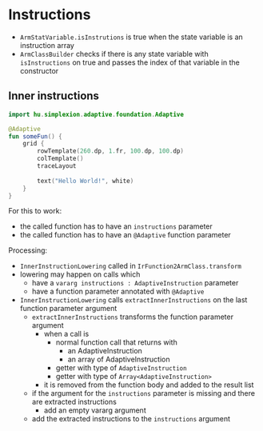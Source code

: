 # Instructions

- `ArmStatVariable.isInstrutions` is true when the state variable is an instruction array
- `ArmClassBuilder` checks if there is any state variable with `isInstructions` on true and passes the index of that variable in the constructor

## Inner instructions

```kotlin
import hu.simplexion.adaptive.foundation.Adaptive

@Adaptive
fun someFun() {
    grid {
        rowTemplate(260.dp, 1.fr, 100.dp, 100.dp)
        colTemplate()
        traceLayout
        
        text("Hello World!", white)
    }
}
```

For this to work:

- the called function has to have an `instructions` parameter
- the called function has to have an `@Adaptive` function parameter

Processing:

- `InnerInstructionLowering` called in `IrFunction2ArmClass.transform`
- lowering may happen on calls which
    - have a `vararg instructions : AdaptiveInstruction` parameter
    - have a function parameter annotated with `@Adaptive`
- `InnerInstructionLowering` calls `extractInnerInstructions` on the last function parameter argument
    - `extractInnerInstructions` transforms the function parameter argument
        - when a call is
            - normal function call that returns with
                - an AdaptiveInstruction
                - an array of AdaptiveInstruction
            - getter with type of `AdaptiveInstruction`
            - getter with type of `Array<AdaptiveInstruction>`
        - it is removed from the function body and added to the result list
    - if the argument for the `instructions` parameter is missing and there are extracted instructions
      - add an empty vararg argument
    - add the extracted instructions to the `instructions` argument